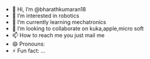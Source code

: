 - 👋 Hi, I’m @bharathkumaran18
- 👀 I’m interested in robotics
- 🌱 I’m currently learning mechatronics
- 💞️ I’m looking to collaborate on kuka,apple,micro soft
- 📫 How to reach me you just mail me
- 😄 Pronouns: 
- ⚡ Fun fact: ...

<!---
bharathkumaran18/bharathkumaran18 is a ✨ special ✨ repository because its `README.md` (this file) appears on your GitHub profile.
You can click the Preview link to take a look at your changes.
--->
